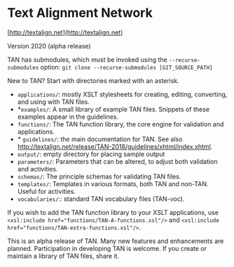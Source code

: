 # Text Alignment Network 

[http://textalign.net](http://textalign.net)

Version 2020 (alpha release)

TAN has submodules, which must be invoked using the `--recurse-submodules` option:
`git clone --recurse-submodules [GIT_SOURCE_PATH]`

New to TAN? Start with directories marked with an asterisk.

* `applications/`: mostly XSLT stylesheets for creating, editing, converting, and using with TAN files. 
* \*`examples/`: A small library of example TAN files. Snippets of these examples appear in the guidelines.
* `functions/`: The TAN function library, the core engine for validation and applications.
* \* `guidelines/`: the main documentation for TAN. See also http://textalign.net/release/TAN-2018/guidelines/xhtml/index.xhtml.
* `output/`: empty directory for placing sample output
* `parameters/`: Parameters that can be altered, to adjust both validation and activities.
* `schemas/`: The principle schemas for validating TAN files.
* `templates/`: Templates in various formats, both TAN and non-TAN. Useful for activities.
* `vocabularies/`:: standard TAN vocabulary files (TAN-voc).

If you wish to add the TAN function library to your XSLT applications, use `<xsl:include href="functions/TAN-A-functions.xsl"/>` and `<xsl:include href="functions/TAN-extra-functions.xsl"/>`. 

This is an alpha release of TAN. Many new features and enhancements are planned. Participation in developing TAN is welcome. If you create or maintain a library of TAN files, share it.